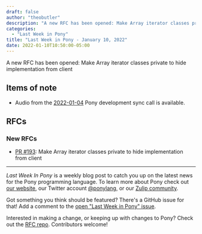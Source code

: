 ```yaml
---
draft: false
author: "theobutler"
description: "A new RFC has been opened: Make Array iterator classes private to hide implementation from client"
categories:
  - "Last Week in Pony"
title: "Last Week in Pony - January 10, 2022"
date: 2022-01-10T10:50:00-05:00
---
```


A new RFC has been opened: Make Array iterator classes private to hide implementation from client

<!--more-->

## Items of note

- Audio from the [2022-01-04](https://sync-recordings.ponylang.io/r/2022-01-04.m4a) Pony development sync call is available.

## RFCs

### New RFCs

- [PR #193](https://github.com/ponylang/rfcs/pull/193): Make Array iterator classes private to hide implementation from client

---

_Last Week In Pony_ is a weekly blog post to catch you up on the latest news for the Pony programming language. To learn more about Pony check out [our website](https://ponylang.io), our Twitter account [@ponylang](https://twitter.com/ponylang), or our [Zulip community](https://ponylang.zulipchat.com).

Got something you think should be featured? There's a GitHub issue for that! Add a comment to the [open "Last Week in Pony" issue](https://github.com/ponylang/ponylang.github.io/issues?q=is%3Aissue+is%3Aopen+label%3Alast-week-in-pony).

Interested in making a change, or keeping up with changes to Pony? Check out the [RFC repo](https://github.com/ponylang/rfcs). Contributors welcome!
